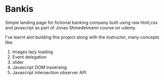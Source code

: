 # Bankis
Simple landing page for fictional banking company built using raw html,css and javascript 
as part of Jonas Shmedetmann course on udemy.


 I've learnt alot building this project along with the instructor, many concepts like:
1. Images lazy loading
2. Event delegation
3. slider
4. Javascript DOM traversing
5. Javascript intersection observer API
